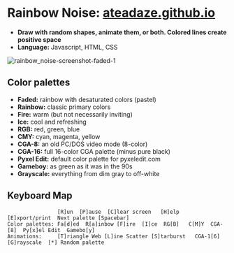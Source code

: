 # Rainbow Noise: [ateadaze.github.io](https://ateadaze.github.io/)
* **Draw with random shapes, animate them, or both. Colored lines create positive space**
* **Language:** Javascript, HTML, CSS

![rainbow_noise-screenshot-faded-1](https://user-images.githubusercontent.com/89423150/139572006-0dbd8e4e-d02f-4958-9015-9244c65018f7.png)

## Color palettes
* **Faded:** rainbow with desaturated colors (pastel)
* **Rainbow:** classic primary colors
* **Fire:** warm (but not necessarily inviting)
* **Ice:** cool and refreshing
* **RGB:** red, green, blue
* **CMY:** cyan, magenta, yellow
* **CGA-8:** an old PC/DOS video mode (8-color)
* **CGA-16:** full 16-color CGA palette (minus pure black)
* **Pyxel Edit:** default color palette for pyxeledit.com
* **Gameboy:** as green as it was in the 90s
* **Grayscale:** everything from dim gray to off-white

## Keyboard Map
```
                [R]un  [P]ause  [C]lear screen   [H]elp  [E]xport/print  Next palette [Spacebar]
Color palettes: Fa[d]ed  R[a]inbow [F]ire  [I]ce  RG[B]   C[M]Y  CGA-[8]  Py[x]el Edit  Gamebo[y]
Animations:     [T]riangle Web [L]ine Scatter [S]tarburst   CGA-1[6]  [G]rayscale  [*] Random palette
```
